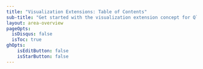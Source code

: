 ```yaml
---
title: "Visualization Extensions: Table of Contents"
sub-title: "Get started with the visualization extension concept for Qlik Sense"
layout: area-overview
pageOpts:
  isDisqus: false
  isToc: true
ghOpts:
    isEditButton: false
    isStarButton: false
---
```

